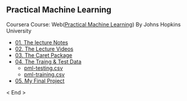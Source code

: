 ## Practical Machine Learning
Coursera Course: Web([Practical Machine Learning](https://www.coursera.org/learn/practical-machine-learning)) By Johns Hopkins University

* [01. The lecture Notes](https://github.com/leehaesung/PracticalMachineLearning/tree/master/01_Lecture_Notes)
* [02. The Lecture Videos](https://github.com/leehaesung/PracticalMachineLearning/tree/master/02_Lecture_Videos)
* [03. The Caret Package](https://github.com/leehaesung/PracticalMachineLearning/tree/master/03_CARET_Package)
* [04. The Traing & Test Data](https://github.com/leehaesung/PracticalMachineLearning_Coursera/tree/master/04_Traing_Test_Data)
  * [pml-testing.csv](https://github.com/leehaesung/PracticalMachineLearning/blob/master/04_Traing_Test_Data/pml-testing.csv)
  * [pml-training.csv](https://github.com/leehaesung/PracticalMachineLearning/blob/master/04_Traing_Test_Data/pml-training.csv)
* [05. My Final Project](https://github.com/leehaesung/PracticalMachineLearning_Coursera/tree/master/05_My_Final_Project)


< End >
